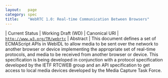 ```yaml
---
layout:   page
category: spec
title:    "WebRTC 1.0: Real-time Communication Between Browsers"
---
```


| Current Status | Working Draft (WD)
| Canonical URI | [`http://www.w3.org/TR/webrtc`](http://www.w3.org/TR/webrtc)
| Abstract | This document defines a set of ECMAScript APIs in WebIDL to allow media to be sent over the network to another browser or device implementing the appropriate set of real-time protocols, and media to be received from another browser or device. This specification is being developed in conjunction with a protocol specification developed by the IETF RTCWEB group and an API specification to get access to local media devices developed by the Media Capture Task Force.